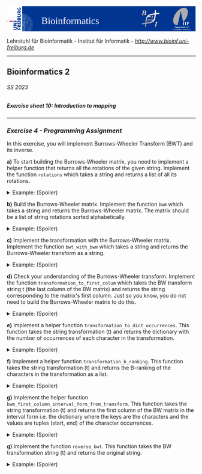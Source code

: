 <img src="./figures/banner.png" alt="UniFreiburg Banner"/>

Lehrstuhl für Bioinformatik - Institut für Informatik - *http://www.bioinf.uni-freiburg.de*

---
## Bioinformatics 2
###### SS 2023
##### Exercise sheet 10: Introduction to mapping
---

### _Exercise 4 - Programming Assignment_
In this exercise, you will implement Burrows-Wheeler Transform (BWT) and its inverse.

**a)** To start building the Burrows-Wheeler matrix, you need to implement a helper function that returns all the rotations of the given string.
Implement the function `rotations` which takes a string and returns a list of all its rotations.

<details>
  <summary>Example: (Spoiler)</summary>

  ```
   >>> all_rotations = rotations("abaaba$")
   >>> print(all_rotations)
   ['abaaba$', 'baaba$a', 'aaba$ab', 'aba$aba', 'ba$abaa', 'a$abaab', '$abaaba']
  ```
</details>

**b)** Build the Burrows-Wheeler matrix. Implement the function `bwm` which takes a string and returns the Burrows-Wheeler matrix.
The matrix should be a list of string rotations sorted alphabetically.

<details>
  <summary>Example: (Spoiler)</summary>

  ```
   >>> matrix = bwm("abaaba$")
   >>> print(matrix)
   ['$abaaba', 'a$abaab', 'aaba$ab', 'aba$aba', 'abaaba$', 'ba$abaa', 'baaba$a']
  ```
</details>

**с)** Implement the transformation with the Burrows-Wheeler matrix.
Implement the function `bwt_with_bwm` which takes a string and returns the Burrows-Wheeler transform as a string.

<details>
  <summary>Example: (Spoiler)</summary>

  ```
   >>> t = bwt_with_bwm("abaaba$")
   >>> print(t)
   abba$aa
  ```
</details>


**d)** Check your understanding of the Burrows-Wheeler transform.
Implement the function `transformation_to_first_colum` which takes the BW transform string t (the last column of the BW matrix) and returns the string corresponding to the matrix's first column.
Just so you know, you do not need to build the Burrows-Wheeler matrix to do this.

<details>
  <summary>Example: (Spoiler)</summary>

  ```
   >>> f = transformation_to_first_colum("abba$aa")
   >>> print(f)
   $aaaabb
  ```
</details>


**e)** Implement a helper function `transformation_to_dict_occurrences`.
This function takes the string transformation (t) and returns the dictionary with the number of occurrences of each character in the transformation.

<details>
  <summary>Example: (Spoiler)</summary>

  ```
   >>> occurrences = transformation_to_dict_occurrences("abba$aa")
   >>> print(occurrences)
   {'a': 4, 'b': 2, '$': 1}
  ```
</details>


**f)** Implement a helper function `transformation_b_ranking`. This function takes the string transformation (t) and returns the B-ranking of the characters in the transformation as a list.
<details>
  <summary>Example: (Spoiler)</summary>

  ```
   >>> ranks = transformation_b_ranking("abba$aa")
   >>> print(ranks)
   >>> print(occurrences)
   [0, 0, 1, 1, 0, 2, 3]
   {'a': 4, 'b': 2, '$': 1}
  ```
</details>

**g)** Implement the helper function `bwm_first_column_interval_form_from_transform`. This function takes the string transformation (t) and returns
    the first column of the BW matrix in the interval form
    i.e. the dictionary where the keys are the characters
    and the values are tuples (start, end) of the character occurrences. 

<details>
  <summary>Example: (Spoiler)</summary>

  ```
   >>> f_column_intervals = bwm_first_column_interval_form_from_transform("abba$aa")
   >>> print(f_column_intervals)
   {'$': (0, 1), 'a': (1, 5), 'b': (5, 7)}
  ```

</details>

**g)** Implement the function `reverse_bwt`.
This function takes the BW transformation string (t) and returns the original string.


<details>
  <summary>Example: (Spoiler)</summary>

  ```
   >>> s = reverse_bwt("abba$aa")
   >>> print(s)
   abaaba$
  ```

</details>
